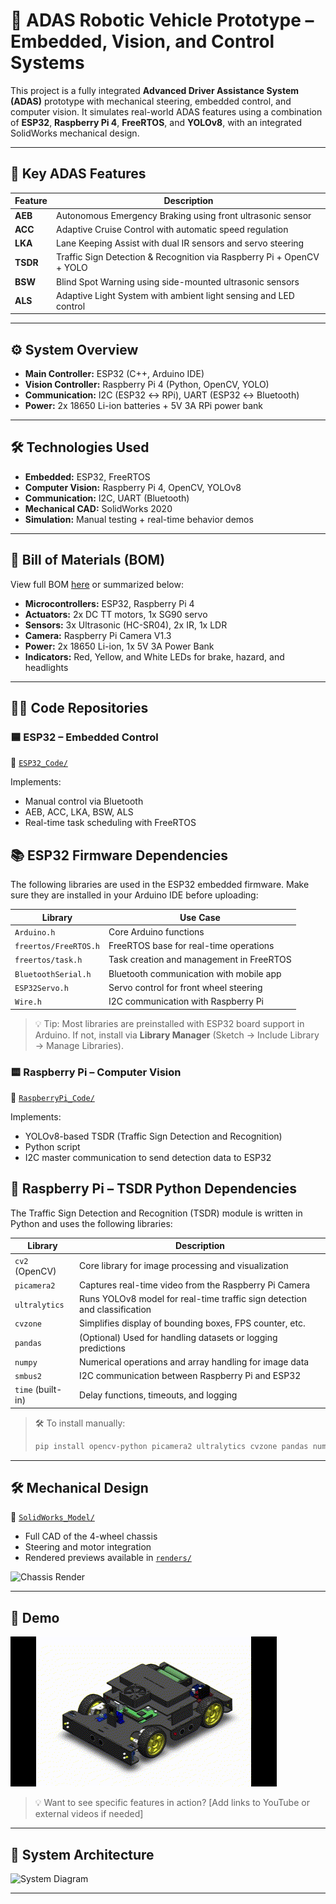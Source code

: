 # 🚗 ADAS Robotic Vehicle Prototype – Embedded, Vision, and Control Systems

This project is a fully integrated **Advanced Driver Assistance System (ADAS)** prototype with mechanical steering, embedded control, and computer vision. It simulates real-world ADAS features using a combination of **ESP32**, **Raspberry Pi 4**, **FreeRTOS**, and **YOLOv8**, with an integrated SolidWorks mechanical design.

---

## 🧠 Key ADAS Features

| Feature  | Description                                                           |
|----------|-----------------------------------------------------------------------|
| **AEB**  | Autonomous Emergency Braking using front ultrasonic sensor            |
| **ACC**  | Adaptive Cruise Control with automatic speed regulation               |
| **LKA**  | Lane Keeping Assist with dual IR sensors and servo steering           |
| **TSDR** | Traffic Sign Detection & Recognition via Raspberry Pi + OpenCV + YOLO |
| **BSW**  | Blind Spot Warning using side-mounted ultrasonic sensors              |
| **ALS**  | Adaptive Light System with ambient light sensing and LED control      |

---

## ⚙️ System Overview

- **Main Controller:** ESP32 (C++, Arduino IDE)
- **Vision Controller:** Raspberry Pi 4 (Python, OpenCV, YOLO)
- **Communication:** I2C (ESP32 ↔ RPi), UART (ESP32 ↔ Bluetooth)
- **Power:** 2x 18650 Li-ion batteries + 5V 3A RPi power bank

---

## 🛠 Technologies Used

- **Embedded:** ESP32, FreeRTOS
- **Computer Vision:** Raspberry Pi 4, OpenCV, YOLOv8
- **Communication:** I2C, UART (Bluetooth)
- **Mechanical CAD:** SolidWorks 2020
- **Simulation:** Manual testing + real-time behavior demos

---

## 🧰 Bill of Materials (BOM)

View full BOM [here](Docs/BOM.md) or summarized below:

- **Microcontrollers:** ESP32, Raspberry Pi 4
- **Actuators:** 2x DC TT motors, 1x SG90 servo
- **Sensors:** 3x Ultrasonic (HC-SR04), 2x IR, 1x LDR
- **Camera:** Raspberry Pi Camera V1.3
- **Power:** 2x 18650 Li-ion, 1x 5V 3A Power Bank
- **Indicators:** Red, Yellow, and White LEDs for brake, hazard, and headlights

---

## 🧑‍💻 Code Repositories

### 🟦 ESP32 – Embedded Control
📁 [`ESP32_Code/`](ESP32_Code/ESP32_Code.ino)

Implements:
- Manual control via Bluetooth
- AEB, ACC, LKA, BSW, ALS
- Real-time task scheduling with FreeRTOS

## 📚 ESP32 Firmware Dependencies

The following libraries are used in the ESP32 embedded firmware. Make sure they are installed in your Arduino IDE before uploading:

| Library               | Use Case                                |
|------------------------|------------------------------------------|
| `Arduino.h`            | Core Arduino functions                   |
| `freertos/FreeRTOS.h`  | FreeRTOS base for real-time operations   |
| `freertos/task.h`      | Task creation and management in FreeRTOS |
| `BluetoothSerial.h`    | Bluetooth communication with mobile app  |
| `ESP32Servo.h`         | Servo control for front wheel steering   |
| `Wire.h`               | I2C communication with Raspberry Pi      |

> 💡 Tip: Most libraries are preinstalled with ESP32 board support in Arduino. If not, install via **Library Manager** (Sketch → Include Library → Manage Libraries).


### 🟨 Raspberry Pi – Computer Vision
📁 [`RaspberryPi_Code/`](RaspberryPi_Code/TSDR.py)

Implements:
- YOLOv8-based TSDR (Traffic Sign Detection and Recognition)
- Python script
- I2C master communication to send detection data to ESP32

## 🧠 Raspberry Pi – TSDR Python Dependencies

The Traffic Sign Detection and Recognition (TSDR) module is written in Python and uses the following libraries:

| Library             | Description                                                                 |
|----------------------|-----------------------------------------------------------------------------|
| `cv2` (OpenCV)       | Core library for image processing and visualization                        |
| `picamera2`          | Captures real-time video from the Raspberry Pi Camera                      |
| `ultralytics`        | Runs YOLOv8 model for real-time traffic sign detection and classification  |
| `cvzone`             | Simplifies display of bounding boxes, FPS counter, etc.                    |
| `pandas`             | (Optional) Used for handling datasets or logging predictions               |
| `numpy`              | Numerical operations and array handling for image data                     |
| `smbus2`             | I2C communication between Raspberry Pi and ESP32                           |
| `time` (built-in)    | Delay functions, timeouts, and logging                                     |

> 🛠️ To install manually:
> ```bash
> pip install opencv-python picamera2 ultralytics cvzone pandas numpy smbus2
> ```

---

## 🛠️ Mechanical Design

📁 [`SolidWorks_Model/`](SolidWorks_Model/)

- Full CAD of the 4-wheel chassis
- Steering and motor integration
- Rendered previews available in [`renders/`](SolidWorks_Model/renders/)

![Chassis Render](SolidWorks_Model/renders/model_render.png)

---

## 🎥 Demo

![Demo](Media/ADAS.gif)

> 💡 Want to see specific features in action? [Add links to YouTube or external videos if needed]

---

## 🧭 System Architecture

![System Diagram](Docs/system_architecture.png)

---

